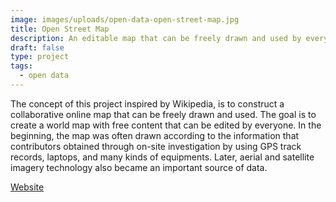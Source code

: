 ```yaml
---
image: images/uploads/open-data-open-street-map.jpg
title: Open Street Map
description: An editable map that can be freely drawn and used by everyone.
draft: false
type: project
tags:
  - open data
---
```

The concept of this project inspired by Wikipedia, is to construct a collaborative online map that can be freely drawn and used. The goal is to create a world map with free content that can be edited by everyone. In the beginning, the map was often drawn according to the information that contributors obtained through on-site investigation by using GPS track records, laptops, and many kinds of equipments. Later, aerial and satellite imagery technology also became an important source of data.

[W﻿ebsite](https://www.openstreetmap.org/#map=7/23.611/120.768)